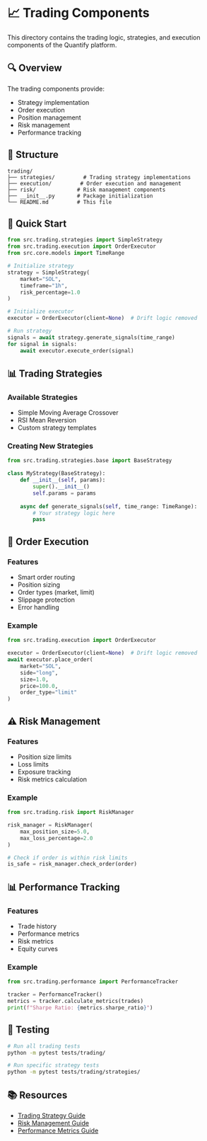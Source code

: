 # 📈 Trading Components

This directory contains the trading logic, strategies, and execution components of the Quantify platform.

## 🔍 Overview

The trading components provide:
- Strategy implementation
- Order execution
- Position management
- Risk management
- Performance tracking

## 📁 Structure

```
trading/
├── strategies/         # Trading strategy implementations
├── execution/         # Order execution and management
├── risk/             # Risk management components
├── __init__.py       # Package initialization
└── README.md         # This file
```

## 🚀 Quick Start

```python
from src.trading.strategies import SimpleStrategy
from src.trading.execution import OrderExecutor
from src.core.models import TimeRange

# Initialize strategy
strategy = SimpleStrategy(
    market="SOL",
    timeframe="1h",
    risk_percentage=1.0
)

# Initialize executor
executor = OrderExecutor(client=None)  # Drift logic removed

# Run strategy
signals = await strategy.generate_signals(time_range)
for signal in signals:
    await executor.execute_order(signal)
```

## 📊 Trading Strategies

### Available Strategies
- Simple Moving Average Crossover
- RSI Mean Reversion
- Custom strategy templates

### Creating New Strategies
```python
from src.trading.strategies.base import BaseStrategy

class MyStrategy(BaseStrategy):
    def __init__(self, params):
        super().__init__()
        self.params = params
        
    async def generate_signals(self, time_range: TimeRange):
        # Your strategy logic here
        pass
```

## 🎯 Order Execution

### Features
- Smart order routing
- Position sizing
- Order types (market, limit)
- Slippage protection
- Error handling

### Example
```python
from src.trading.execution import OrderExecutor

executor = OrderExecutor(client=None)  # Drift logic removed
await executor.place_order(
    market="SOL",
    side="long",
    size=1.0,
    price=100.0,
    order_type="limit"
)
```

## ⚠️ Risk Management

### Features
- Position size limits
- Loss limits
- Exposure tracking
- Risk metrics calculation

### Example
```python
from src.trading.risk import RiskManager

risk_manager = RiskManager(
    max_position_size=5.0,
    max_loss_percentage=2.0
)

# Check if order is within risk limits
is_safe = risk_manager.check_order(order)
```

## 📊 Performance Tracking

### Features
- Trade history
- Performance metrics
- Risk metrics
- Equity curves

### Example
```python
from src.trading.performance import PerformanceTracker

tracker = PerformanceTracker()
metrics = tracker.calculate_metrics(trades)
print(f"Sharpe Ratio: {metrics.sharpe_ratio}")
```

## 🧪 Testing

```bash
# Run all trading tests
python -m pytest tests/trading/

# Run specific strategy tests
python -m pytest tests/trading/strategies/
```

## 📚 Resources

- [Trading Strategy Guide](docs/trading/strategies.md)
- [Risk Management Guide](docs/trading/risk.md)
- [Performance Metrics Guide](docs/trading/performance.md)